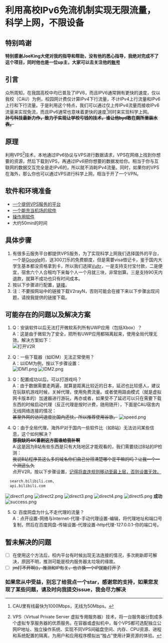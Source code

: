 # 利用高校IPv6免流机制实现无限流量，科学上网，不限设备

## 特别鸣谢

   **特别感谢JoeKing大佬对我的指导和帮助，没有他的悉心指导，我绝对完成不了这个项目，同时他也是一位up主，大家可以去关注他的[账号](https://space.bilibili.com/501725110?spm_id_from=333.337.0.0)**

## 引言

  众所周知，在我国高校中均已普及了IPV6，而且IPV6通常拥有更快的速度，仅以我校（CAU）为例，校园网计费仅计算IPv4下行流量，不计IPv4上行流量和IPv6上行和下行流量。于是利用这个特点，我们可以通过仅上传IPv4流量而接收IPv6流量来实现免流，而且IPv6通常也意味着更快的速度[^1]同时来实现科学上网。  
  ~~**孙亏科技最新力作，致力于实现让学校亏钱的技术，谁让他byd敢在厕所里装水表。**~~  

## 原理

利用VPS[^2]技术，本地通过IPv6协议与VPS进行数据请求，VPS在网络上找到你想要的资源，然后下载到VPS，再通过IPv6把你想要的数据发给你。相当于你与互联网的数据交互完全是走IPv6的，所以就不消耗IPv4流量。同时，如果你的VPS在海外，那么你也可以通过VPS进行科学上网，相当于开了一个VPN。  

## 软件和环境准备

* [一个提供VPS服务的平台](https://my.vultr.com/)
* [一个能充当机场的软件](https://github.com/2dust/v2rayN/releases)
* [操作用软件](https://www.chiark.greenend.org.uk/~sgtatham/putty/latest.html)
* 大约50min的时间

## 具体步骤

1. 有很多云服务平台都提供VPS服务，为了实现科学上网我们选择国外的平台，一个是[Google](https://cloud.google.com/)的，送300刀乐的免费额度，但是需要visa借记卡，鉴于国内大学生基本都没资格拿到卡，所以我们选择[Vultr](https://my.vultr.com/)，一是支持支付宝付款，二是便宜，宿舍六个人合租均下来每个人一个月就三块，非常划算。三是支持90天内退款，就算不成功也只有时间成本。
2. 按以下步骤进行配置，[链接](https://www.jixing.one/vps/get-a-vps/)。
3. 注：不要按网站中的链接下载V2rayN，否则可能会在接下来以下步骤出现问题，请按我提供的链接下载。

## 可能存在的问题以及解决方案

1. Q：安装软件以后无法打开微软系列所有UWP应用（包括Xbox）？  
   A：这是由于微软为了安全，把所有UWP应用都隔离起来，使用全局代理无效。解决方案如下：  
   ![打开V2R](https://s2.loli.net/2024/08/29/aPtUpi7IJgYrdsb.png)

2. Q：一些下载器（如IDM）无法正常使用？  
   A：以IDM为例，按以下步骤设置：  
   ![IDM1.png](https://s2.loli.net/2024/08/29/o2nMpZD4qSL9IsA.png)
   ![IDM2.png](https://s2.loli.net/2024/08/29/ulY7OXdjgHqzEtn.png)

3. Q：配置成功以后，可以打游戏吗？  
   A：由于数据需要走两遍，就算是距离比较近的日本，延迟也比较感人，建议在玩联机游戏时候，关掉代理，使用免费流量。或者使用路由模式（就是虚拟网卡版本的）加速器进行游玩，再亦或者，如果受不了延迟可以只在需要下载东西的时候启动代理（反正代理是按时计费，随用随开），下面是CAU宿舍内无线网络连接的情况：  
   ~~甚至外网的访问速度比国内还快，所以推荐使用谷歌。~~
   ![speed.png](https://s2.loli.net/2024/08/29/Ht5JDLYO274QAsP.png)

4. Q：由于全局代理，海外IP对于国内一些软件比（如B站）无法访问某些信息，这个如何解决？  
   ~~**那我缺的4K番剧这方面谁给我补啊**~~  
   A:这是因为B站有些东西是只有大陆地区才能观看的，我们需要绕过B站的IP检测：  
   ~~我说B站程序员这么多的域名你们自己分得清楚哪个是干嘛的吗？让我一个一个测这么久~~  
   点开V2R，按以下步骤设置，<u>记得将直连规则移动至最上层，否则设置无效。</u>  

``` html
  search.bilibili.com,
  api.bilibili.com
```

![direct1.png](https://s2.loli.net/2024/08/30/i7j5XLkPK3TONVQ.png)
![direct2.png](https://s2.loli.net/2024/08/30/KlLDZvuXB6qsYxf.png)
![direct3.png](https://s2.loli.net/2024/08/30/na7s1XMAxzqlLWO.png)
![direct4.png](https://s2.loli.net/2024/08/30/dusN9Cb5g72nQO4.png)
![direct5.png](https://s2.loli.net/2024/08/30/fKVWCHBangYqiJ2.png)
**成功**
![success.png](https://s2.loli.net/2024/08/30/VQOzt4vT3mhRekY.png)

5. Q: 百度网盘为什么不走代理的流量？  
   A：点开设置-网络与Internet-代理-手动代理设置-编辑，将代理地址和端口号复制，然后在百度网盘-传输设置-代理设置-http代理-127.0.0.1-你的端口号。  

## 暂未解决的问题

* [ ] 在使用这个方法后，校内平台有时候出现无法连接的情况，多次刷新即可解决，原因不明，推测可能是校内服务器太垃圾的缘故。
* [ ] ~~jm打不开啊()，推测和IP有关，也许换一个IP就能打开了~~

### 如果您从中受益，别忘了给我点一个star，感谢您的支持，如果您发现了某些问题，请及时向我提交issue，我会尽力解决

[^1]: CAU里有线最快为1000Mbps，无线为50Mbps。  
[^2]:VPS（Virtual Private Server 虚拟专用服务器）技术，将一台服务器分割成多个虚拟专享服务器的优质服务。在容器或虚拟机中，每个VPS都可选配独立公网IP地址、独立操作系统、实现不同VPS间磁盘空间、内存、CPU资源、进程和系统配置的隔离，为用户和应用程序模拟出“独占”使用计算资源的体验。
